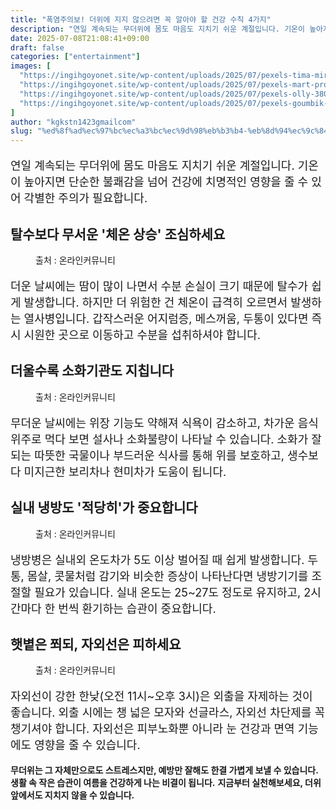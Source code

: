 ```yaml
---
title: "폭염주의보! 더위에 지지 않으려면 꼭 알아야 할 건강 수칙 4가지"
description: "연일 계속되는 무더위에 몸도 마음도 지치기 쉬운 계절입니다. 기온이 높아지면 단순한 불쾌감을 넘어 건강에 치명적인 영향을 줄 수 있어 각별한 주의가 필요합니다."
date: 2025-07-08T21:08:41+09:00
draft: false
categories: ["entertainment"]
images: [
  "https://ingihgoyonet.site/wp-content/uploads/2025/07/pexels-tima-miroshnichenko-8376208-1024x683.jpg"
  "https://ingihgoyonet.site/wp-content/uploads/2025/07/pexels-mart-production-7880205-683x1024.jpg"
  "https://ingihgoyonet.site/wp-content/uploads/2025/07/pexels-olly-3807629-2-1024x685.jpg"
  "https://ingihgoyonet.site/wp-content/uploads/2025/07/pexels-goumbik-296234-1024x678.jpg"
]
author: "kgkstn1423gmailcom"
slug: "%ed%8f%ad%ec%97%bc%ec%a3%bc%ec%9d%98%eb%b3%b4-%eb%8d%94%ec%9c%84%ec%97%90-%ec%a7%80%ec%a7%80-%ec%95%8a%ec%9c%bc%eb%a0%a4%eb%a9%b4-%ea%bc%ad-%ec%95%8c%ec%95%84%ec%95%bc-%ed%95%a0-%ea%b1%b4%ea%b0%95"
---
```


<p style="font-size:18px">연일 계속되는 무더위에 몸도 마음도 지치기 쉬운 계절입니다. 기온이 높아지면 단순한 불쾌감을 넘어 건강에 치명적인 영향을 줄 수 있어 각별한 주의가 필요합니다.</p> <h2 >탈수보다 무서운 '체온 상승' 조심하세요</h2> <figure ><img src="https://ingihgoyonet.site/wp-content/uploads/2025/07/pexels-tima-miroshnichenko-8376208-1024x683.jpg" alt="" style="aspect-ratio:16/9;object-fit:cover"/><figcaption >출처 : 온라인커뮤니티</figcaption></figure> <p style="font-size:18px">더운 날씨에는 땀이 많이 나면서 수분 손실이 크기 때문에 탈수가 쉽게 발생합니다. 하지만 더 위험한 건 체온이 급격히 오르면서 발생하는 열사병입니다. 갑작스러운 어지럼증, 메스꺼움, 두통이 있다면 즉시 시원한 곳으로 이동하고 수분을 섭취하셔야 합니다.</p> <h2 >더울수록 소화기관도 지칩니다</h2> <figure ><img src="https://ingihgoyonet.site/wp-content/uploads/2025/07/pexels-mart-production-7880205-683x1024.jpg" alt="" style="aspect-ratio:16/9;object-fit:cover"/><figcaption >출처 : 온라인커뮤니티</figcaption></figure> <p style="font-size:18px">무더운 날씨에는 위장 기능도 약해져 식욕이 감소하고, 차가운 음식 위주로 먹다 보면 설사나 소화불량이 나타날 수 있습니다. 소화가 잘 되는 따뜻한 국물이나 부드러운 식사를 통해 위를 보호하고, 생수보다 미지근한 보리차나 현미차가 도움이 됩니다.</p> <h2 >실내 냉방도 '적당히'가 중요합니다</h2> <figure ><img src="https://ingihgoyonet.site/wp-content/uploads/2025/07/pexels-olly-3807629-2-1024x685.jpg" alt="" style="aspect-ratio:16/9;object-fit:cover"/><figcaption >출처 : 온라인커뮤니티</figcaption></figure> <p style="font-size:18px">냉방병은 실내외 온도차가 5도 이상 벌어질 때 쉽게 발생합니다. 두통, 몸살, 콧물처럼 감기와 비슷한 증상이 나타난다면 냉방기기를 조절할 필요가 있습니다. 실내 온도는 25~27도 정도로 유지하고, 2시간마다 한 번씩 환기하는 습관이 중요합니다.</p> <h2 >햇볕은 쬐되, 자외선은 피하세요</h2> <figure ><img src="https://ingihgoyonet.site/wp-content/uploads/2025/07/pexels-goumbik-296234-1024x678.jpg" alt="" style="aspect-ratio:16/9;object-fit:cover"/><figcaption >출처 : 온라인커뮤니티</figcaption></figure> <p style="font-size:18px">자외선이 강한 한낮(오전 11시~오후 3시)은 외출을 자제하는 것이 좋습니다. 외출 시에는 챙 넓은 모자와 선글라스, 자외선 차단제를 꼭 챙기셔야 합니다. 자외선은 피부노화뿐 아니라 눈 건강과 면역 기능에도 영향을 줄 수 있습니다.</p> <p><strong>무더위는 그 자체만으로도 스트레스지만, 예방만 잘해도 한결 가볍게 보낼 수 있습니다.</strong> <strong>생활 속 작은 습관이 여름을 건강하게 나는 비결이 됩니다.</strong> <strong>지금부터 실천해보세요, 더위 앞에서도 지치지 않을 수 있습니다.</strong></p>
